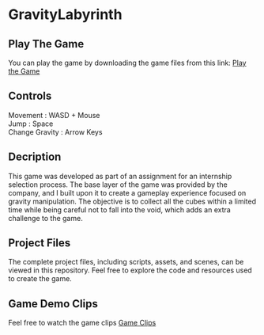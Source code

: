 # GravityLabyrinth

## Play The Game

You can play the game by downloading the game files from this link: [Play the Game](https://drive.google.com/drive/folders/14iAdnqZo9DMFoSvxv0b3oMA0a6byAjkF?usp=sharing)

## Controls

Movement : WASD + Mouse  
Jump : Space  
Change Gravity : Arrow Keys

## Decription

This game was developed as part of an assignment for an internship selection process. The base layer of the game was provided by the company, and I built upon it to create a gameplay experience focused on gravity manipulation. The objective is to collect all the cubes within a limited time while being careful not to fall into the void, which adds an extra challenge to the game.

## Project Files

The complete project files, including scripts, assets, and scenes, can be viewed in this repository. Feel free to explore the code and resources used to create the game.

## Game Demo Clips

Feel free to watch the game clips [Game Clips](https://drive.google.com/drive/folders/19SUIyeb_jhDKaJvWx8z_GQlpPQ7Z97_H?usp=drive_link)
